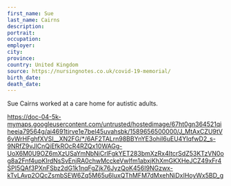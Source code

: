 ```yaml
---
first_name: Sue
last_name: Cairns
description: 
portrait: 
occupation: 
employer: 
city: 
province: 
country: United Kingdom
source: https://nursingnotes.co.uk/covid-19-memorial/
birth_date: 
death_date: 
---
```


Sue Cairns worked at a care home for autistic adults. 

https://doc-04-5k-mymaps.googleusercontent.com/untrusted/hostedimage/67ht0gn364521qiheeia79564g/ai4691tjrve1e7bel45uvahsbk/1589656500000/J_MtAxCZU9tV6vWrHFghfXVSI__XN2FG/*/6AF2TALrn98BBYnYE3ohiI6uEU4YIqfwD2_s-9NRfZ9vJlCnQiEfkROcR4RZQx10WAGg-UoX6M0U9OZ6mXzUSaYmNbNiCrlFgkYET283bmXzRx4ItcrSdZ53KTzVN0og8a2Fnf4upKIrdNsSvEnjRA0chwMcckeVwIfm1abxjKhXmGKXHeJCZ49xFr4SPI5QAf3PXnFSbz2dG1k1nqFgZjk76JyzQoK456I9NGzwx-kTvLAvp2OQcZsmbSEW6Zq5M65u6IuxQThMFM7dMxehNiDxIHoyWx5BD_g